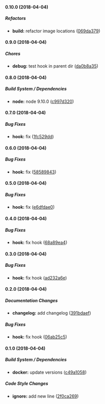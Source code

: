 #### 0.10.0 (2018-04-04)

##### Refactors

* **build:**  refactor image locations ([069da379](https://github.com/SkeLLLa/docker-node-opencv-dlib-ffmpeg/commit/069da37926439fbbe0baafc7e1bfd59849e1a72e))

#### 0.9.0 (2018-04-04)

##### Chores

* **debug:**  test hook in parent dir ([da0b8a35](https://github.com/SkeLLLa/docker-node-opencv-dlib-ffmpeg/commit/da0b8a3505ad26d3e21722da583350a76965db31))

#### 0.8.0 (2018-04-04)

##### Build System / Dependencies

* **node:**  node 9.10.0 ([c997d320](https://github.com/SkeLLLa/docker-node-opencv-dlib-ffmpeg/commit/c997d3208ef284e8c5e73a6f60f7e5e9e244c860))

#### 0.7.0 (2018-04-04)

##### Bug Fixes

* **hook:**  fix ([1fc529dd](https://github.com/SkeLLLa/docker-node-opencv-dlib-ffmpeg/commit/1fc529dd1426049cab0ab16f84e6a1caee4ff40a))

#### 0.6.0 (2018-04-04)

##### Bug Fixes

* **hook:**  fix ([58589843](https://github.com/SkeLLLa/docker-node-opencv-dlib-ffmpeg/commit/58589843a194ec60ee25922b1c1d2eb01a4881f3))

#### 0.5.0 (2018-04-04)

##### Bug Fixes

* **hook:**  fix ([e6dfdae0](https://github.com/SkeLLLa/docker-node-opencv-dlib-ffmpeg/commit/e6dfdae09952b5d89ecca61afa07fbd73fab483d))

#### 0.4.0 (2018-04-04)

##### Bug Fixes

* **hook:**  fix hook ([68a89ea4](https://github.com/SkeLLLa/docker-node-opencv-dlib-ffmpeg/commit/68a89ea4e49c6711d294ae05390730bfa4fab29d))

#### 0.3.0 (2018-04-04)

##### Bug Fixes

* **hook:**  fix hook ([ad232a6e](https://github.com/SkeLLLa/docker-node-opencv-dlib-ffmpeg/commit/ad232a6e354e221b6bba13110fee3a096363a815))

#### 0.2.0 (2018-04-04)

##### Documentation Changes

* **changelog:**  add changelog ([391bdaef](https://github.com/SkeLLLa/docker-node-opencv-dlib-ffmpeg/commit/391bdaef7b7e7b7c8a84d46bf90199b1e4e30a7f))

##### Bug Fixes

* **hook:**  fix hook ([06ab25c5](https://github.com/SkeLLLa/docker-node-opencv-dlib-ffmpeg/commit/06ab25c50172dcdc72e1f43b526067d78c73ebcd))

#### 0.1.0 (2018-04-04)

##### Build System / Dependencies

* **docker:**  update versions ([c49a1058](https://github.com/SkeLLLa/docker-node-opencv-dlib-ffmpeg/commit/c49a105828454aece99d9dd7fe52fef935d6bd76))

##### Code Style Changes

* **ignore:**  add new line ([2f0ca269](https://github.com/SkeLLLa/docker-node-opencv-dlib-ffmpeg/commit/2f0ca269e946e4c9adc91173177a562ef3e3e1e9))

